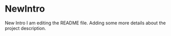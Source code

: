 # NewIntro
New Intro
I am editing the README file. Adding some more details about the project description.

